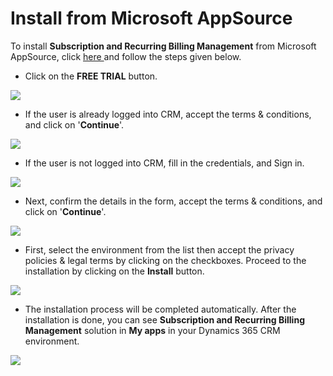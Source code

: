 # Install from Microsoft AppSource

To install **Subscription and Recurring Billing Management** from Microsoft AppSource, click [here ](https://appsource.microsoft.com/en-gb/product/dynamics-365/inogic.subscription-recurring-billing-dynamics-365?tab=Overview)and follow the steps given below.

* Click on the **FREE TRIAL** button.

![](<../../.gitbook/assets/SRBM AppSource\_1 (2).png>)

* If the user is already logged into CRM, accept the terms & conditions, and click on '**Continue**'.

![](<../../.gitbook/assets/SRBM AppSource\_2.png>)

* If the user is not logged into CRM, fill in the credentials, and Sign in.

![](<../../.gitbook/assets/SRBM AppSource\_3.png>)

* Next, confirm the details in the form, accept the terms & conditions, and click on '**Continue**'.

![](<../../.gitbook/assets/SRBM AppSource\_4.png>)

* First, select the environment from the list then accept the privacy policies & legal terms by clicking on the checkboxes. Proceed to the installation by clicking on the **Install** button.

![](<../../.gitbook/assets/SRBM AppSource\_5.png>)

* The installation process will be completed automatically. After the installation is done, you can see **Subscription and Recurring Billing Management** solution in **My apps** in your Dynamics 365 CRM environment.

![](<../../.gitbook/assets/SRBM AppSource\_6.png>)
